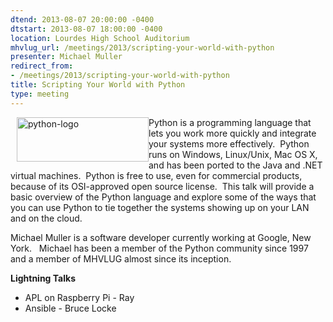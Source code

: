 ```yaml
---
dtend: 2013-08-07 20:00:00 -0400
dtstart: 2013-08-07 18:00:00 -0400
location: Lourdes High School Auditorium
mhvlug_url: /meetings/2013/scripting-your-world-with-python
presenter: Michael Muller
redirect_from:
- /meetings/2013/scripting-your-world-with-python
title: Scripting Your World with Python
type: meeting
---
```



<img alt="python-logo" src="https://www.python.org/images/python-logo.gif" style="width: 211px; height: 71px; float: left; padding-left: 10px; " />Python is a programming language that lets you work more quickly and integrate your systems more effectively.  Python runs on Windows, Linux/Unix, Mac OS X, and has been ported to the Java and .NET virtual machines.  Python is free to use, even for commercial products, because of its OSI-approved open source license.  This talk will provide a basic overview of the Python language and explore some of the ways that you can use Python to tie together the systems showing up on your LAN and on the cloud.

Michael Muller is a software developer currently working at Google, New York.   Michael has been a member of the Python community since 1997 and a member of MHVLUG almost since its inception.

**Lightning Talks**
- APL on Raspberry Pi - Ray
- Ansible - Bruce Locke
